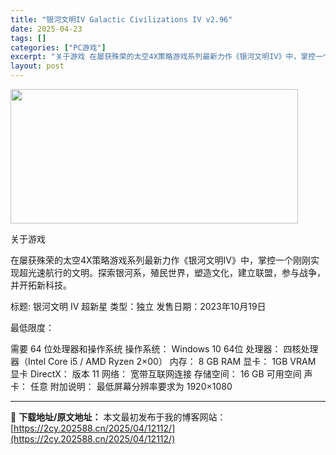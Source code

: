 ```yaml
---
title: "银河文明IV Galactic Civilizations IV v2.96"
date: 2025-04-23
tags: []
categories: ["PC游戏"]
excerpt: "关于游戏 在屡获殊荣的太空4X策略游戏系列最新力作《银河文明IV》中，掌控一个刚刚实现超光速航行的文明。探索银河系，殖民世界，塑造文化，建立联盟，参与战争，并开拓新科技。 标题: 银河文明 IV 超新星 类型：独立 发售日期：2023年10月19日 最低限度： 需要 64 位处理器和操作系统 操作系&hellip;"
layout: post
---
```


<img class="aligncenter size-full wp-image-12103" src="https://2cy.202588.cn/wp-content/uploads/2025/04/2025042315115795.webp" alt="" width="460" height="215" />

关于游戏

在屡获殊荣的太空4X策略游戏系列最新力作《银河文明IV》中，掌控一个刚刚实现超光速航行的文明。探索银河系，殖民世界，塑造文化，建立联盟，参与战争，并开拓新科技。

标题: 银河文明 IV 超新星
类型：独立
发售日期：2023年10月19日

最低限度：

需要 64 位处理器和操作系统
操作系统： Windows 10 64位
处理器： 四核处理器（Intel Core i5 / AMD Ryzen 2×00）
内存： 8 GB RAM
显卡： 1GB VRAM 显卡
DirectX： 版本 11
网络： 宽带互联网连接
存储空间： 16 GB 可用空间
声卡： 任意
附加说明： 最低屏幕分辨率要求为 1920×1080

---
📖 **下载地址/原文地址：** 本文最初发布于我的博客网站：[https://2cy.202588.cn/2025/04/12112/](https://2cy.202588.cn/2025/04/12112/)
